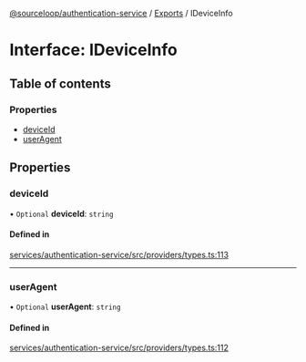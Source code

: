 [@sourceloop/authentication-service](../README.md) / [Exports](../modules.md) / IDeviceInfo

# Interface: IDeviceInfo

## Table of contents

### Properties

- [deviceId](IDeviceInfo.md#deviceid)
- [userAgent](IDeviceInfo.md#useragent)

## Properties

### deviceId

• `Optional` **deviceId**: `string`

#### Defined in

[services/authentication-service/src/providers/types.ts:113](https://github.com/sourcefuse/loopback4-microservice-catalog/blob/b93c60ac7/services/authentication-service/src/providers/types.ts#L113)

___

### userAgent

• `Optional` **userAgent**: `string`

#### Defined in

[services/authentication-service/src/providers/types.ts:112](https://github.com/sourcefuse/loopback4-microservice-catalog/blob/b93c60ac7/services/authentication-service/src/providers/types.ts#L112)
